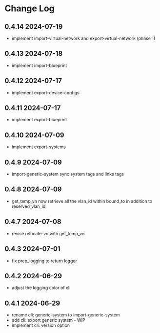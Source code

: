 # Change Log

## 0.4.14 2024-07-19
- implement import-virtual-network and export-virtual-network (phase 1)

## 0.4.13 2024-07-18
- implement import-blueprint

## 0.4.12 2024-07-17
- implement export-device-configs

## 0.4.11 2024-07-17
- implement export-blueprint

## 0.4.10 2024-07-09
- implement export-systems

## 0.4.9 2024-07-09
- import-generic-system sync system tags and links tags

## 0.4.8 2024-07-09
- get_temp_vn now retrieve all the vlan_id within bound_to in addition to reserved_vlan_id

## 0.4.7 2024-07-08
- revise relocate-vn with get_temp_vn

## 0.4.3 2024-07-01
- fix prep_logging to return logger

## 0.4.2 2024-06-29
- adjust the logging color of cli

## 0.4.1 2024-06-29
- rename cli: generic-system to import-generic-system
- add cli: export generic system - WIP
- implement cli: version option

